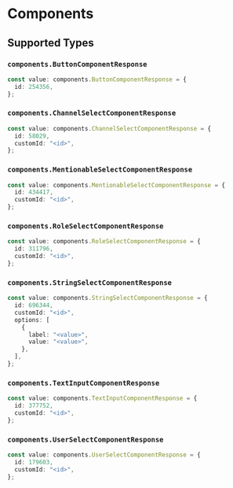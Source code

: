 # Components


## Supported Types

### `components.ButtonComponentResponse`

```typescript
const value: components.ButtonComponentResponse = {
  id: 254356,
};
```

### `components.ChannelSelectComponentResponse`

```typescript
const value: components.ChannelSelectComponentResponse = {
  id: 58029,
  customId: "<id>",
};
```

### `components.MentionableSelectComponentResponse`

```typescript
const value: components.MentionableSelectComponentResponse = {
  id: 434417,
  customId: "<id>",
};
```

### `components.RoleSelectComponentResponse`

```typescript
const value: components.RoleSelectComponentResponse = {
  id: 311796,
  customId: "<id>",
};
```

### `components.StringSelectComponentResponse`

```typescript
const value: components.StringSelectComponentResponse = {
  id: 696344,
  customId: "<id>",
  options: [
    {
      label: "<value>",
      value: "<value>",
    },
  ],
};
```

### `components.TextInputComponentResponse`

```typescript
const value: components.TextInputComponentResponse = {
  id: 377752,
  customId: "<id>",
};
```

### `components.UserSelectComponentResponse`

```typescript
const value: components.UserSelectComponentResponse = {
  id: 179603,
  customId: "<id>",
};
```

